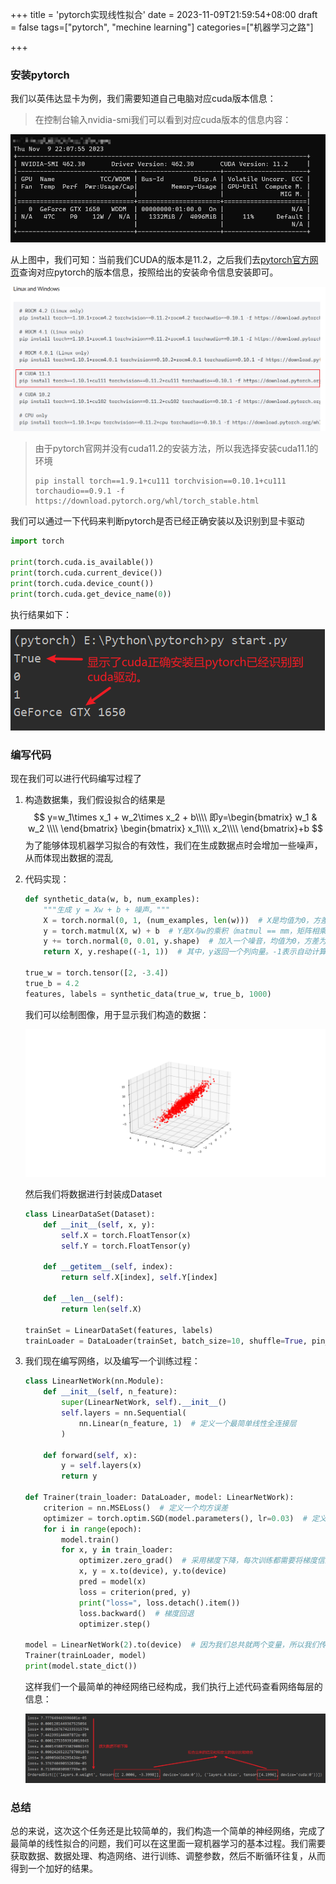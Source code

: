 +++
title = 'pytorch实现线性拟合'
date = 2023-11-09T21:59:54+08:00
draft = false
tags=["pytorch", "mechine learning"]
categories=["机器学习之路"]

+++
### 安装pytorch
我们以英伟达显卡为例，我们需要知道自己电脑对应cuda版本信息：
> 在控制台输入nvidia-smi我们可以看到对应cuda版本的信息内容：

![check cuda](./cuda-check.png)

从上图中，我们可知：当前我们CUDA的版本是11.2，之后我们去[pytorch官方网页](https://pytorch.org/)查询对应pytorch的版本信息，按照给出的安装命令信息安装即可。

![torch-install](./torch-install.png)

> 由于pytorch官网并没有cuda11.2的安装方法，所以我选择安装cuda11.1的环境
>
> ```shell
> pip install torch==1.9.1+cu111 torchvision==0.10.1+cu111 torchaudio==0.9.1 -f https://download.pytorch.org/whl/torch_stable.html
> ```

我们可以通过一下代码来判断pytorch是否已经正确安装以及识别到显卡驱动

```python
import torch

print(torch.cuda.is_available())
print(torch.cuda.current_device())
print(torch.cuda.device_count())
print(torch.cuda.get_device_name(0))
```
执行结果如下：

![info](./info.png)

### 编写代码

现在我们可以进行代码编写过程了

1. 构造数据集，我们假设拟合的结果是
   $$
   y=w_1\times x_1 + w_2\times x_2 + b\\\\
   即y=\begin{bmatrix}
   w_1 & w_2 \\\\
   \end{bmatrix}
   \begin{bmatrix}
   x_1\\\\
   x_2\\\\
   \end{bmatrix}+b
   $$
   为了能够体现机器学习拟合的有效性，我们在生成数据点时会增加一些噪声，从而体现出数据的混乱

2. 代码实现：

   ```python
   def synthetic_data(w, b, num_examples):
       """生成 y = Xw + b + 噪声。"""
       X = torch.normal(0, 1, (num_examples, len(w)))  # X是均值为0，方差为1的随机数。有num_examples个样本，列就是len(w)
       y = torch.matmul(X, w) + b  # Y是X与w的乘积（matmul == mm，矩阵相乘）加上偏差b
       y += torch.normal(0, 0.01, y.shape)  # 加入一个噪音，均值为0，方差为0.01，形状与y相同
       return X, y.reshape((-1, 1))  # 其中，y返回一个列向量。-1表示自动计算，1表示固定，即列向量为1
   
   true_w = torch.tensor([2, -3.4])
   true_b = 4.2
   features, labels = synthetic_data(true_w, true_b, 1000)
   ```
   我们可以绘制图像，用于显示我们构造的数据：

   ![data](./data.png)

   然后我们将数据进行封装成Dataset

   ```python
   class LinearDataSet(Dataset):
       def __init__(self, x, y):
           self.X = torch.FloatTensor(x)
           self.Y = torch.FloatTensor(y)
   
       def __getitem__(self, index):
           return self.X[index], self.Y[index]
   
       def __len__(self):
           return len(self.X)
       
   trainSet = LinearDataSet(features, labels)
   trainLoader = DataLoader(trainSet, batch_size=10, shuffle=True, pin_memory=True)
   ```

3. 我们现在编写网络，以及编写一个训练过程：

   ```python
   class LinearNetWork(nn.Module):
       def __init__(self, n_feature):
           super(LinearNetWork, self).__init__()
           self.layers = nn.Sequential(
               nn.Linear(n_feature, 1)  # 定义一个最简单线性全连接层
           )
   
       def forward(self, x):
           y = self.layers(x)
           return y
       
   def Trainer(train_loader: DataLoader, model: LinearNetWork):
       criterion = nn.MSELoss()  # 定义一个均方误差
       optimizer = torch.optim.SGD(model.parameters(), lr=0.03)  # 定义一个优化器
       for i in range(epoch):
           model.train()
           for x, y in train_loader:
               optimizer.zero_grad()  # 采用梯度下降，每次训练都需要将梯度信息清零
               x, y = x.to(device), y.to(device)
               pred = model(x)
               loss = criterion(pred, y)
               print("loss=", loss.detach().item())
               loss.backward()  # 梯度回退
               optimizer.step()
   
   model = LinearNetWork(2).to(device)  # 因为我们总共就两个变量，所以我们传入的特征信息为2
   Trainer(trainLoader, model)
   print(model.state_dict())
   ```

   这样我们一个最简单的神经网络已经构成，我们执行上述代码查看网络每层的信息：

   ![result](./result.png)

### 总结

总的来说，这次这个任务还是比较简单的，我们构造一个简单的神经网络，完成了最简单的线性拟合的问题，我们可以在这里面一窥机器学习的基本过程。我们需要获取数据、数据处理、构造网络、进行训练、调整参数，然后不断循环往复，从而得到一个加好的结果。
